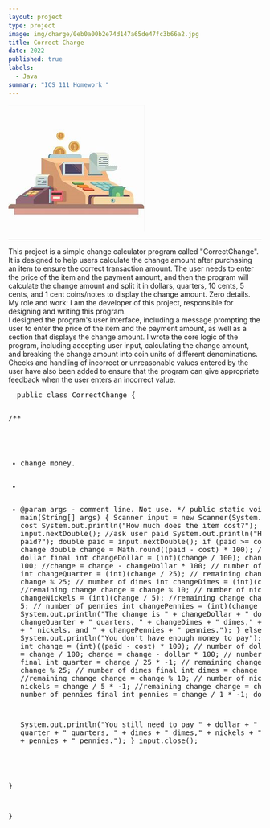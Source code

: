 ```yaml
---
layout: project
type: project
image: img/charge/0eb0a00b2e74d147a65de47fc3b66a2.jpg
title: Correct Charge
date: 2022
published: true
labels:
  - Java
summary: "ICS 111 Homework "
---
```

<img class="img-fluid" src="../img/charge/f50b9e4c8031a87f2ec51afe2f2df07.png">
<hr>
This project is a simple change calculator program called "CorrectChange". It is designed to help users calculate the change amount after purchasing an item to ensure the correct transaction amount. The user needs to enter the price of the item and the payment amount, and then the program will calculate the change amount and split it in dollars, quarters, 10 cents, 5 cents, and 1 cent coins/notes to display the change amount. Zero details.
<br>
My role and work:
I am the developer of this project, responsible for designing and writing this program.
<br>
I designed the program's user interface, including a message prompting the user to enter the price of the item and the payment amount, as well as a section that displays the change amount. I wrote the core logic of the program, including accepting user input, calculating the change amount, and breaking the change amount into coin units of different denominations. Checks and handling of incorrect or unreasonable values entered by the user have also been added to ensure that the program can give appropriate feedback when the user enters an incorrect value.
<pre>
  public class CorrectChange {

  /**
   *  change money.
   *  
   * @param args - comment line. Not use.
   */
  public static void main(String[] args) {
    Scanner input = new Scanner(System.in);
    //ask user cost
    System.out.println("How much does the item cost?");
    double cost = input.nextDouble();
    //ask user paid
    System.out.println("How much was paid?");
    double paid = input.nextDouble();
    if (paid >= cost) {
      // the change
      double change = Math.round((paid - cost) * 100);
      // number of dollar
      final int changeDollar = (int)(change / 100);
      change = change % 100;
      //change = change - changeDollar * 100;
      // number of quarter
      final int changeQuarter = (int)(change / 25);
      // remaining change
      change = change % 25;
      // number of dimes
      int changeDimes = (int)(change / 10);
      //remaining change
      change = change % 10;
      // number of nickels
      int changeNickels = (int)(change / 5);
      //remaining change
      change = change % 5;
      // number of pennies
      int changePennies = (int)(change / 1);
      System.out.println("The change is " 
          + changeDollar 
          + " dollars, " + changeQuarter + " quarters, " 
          + changeDimes + " dimes," 
          + changeNickels + " nickels, and " + changePennies + " pennies.");
    } else {
      System.out.println("You don't have enough money to pay");
      // the change
      int change = (int)((paid - cost) * 100);
      // number of dollar
      int dollar = change / 100;
      change = change - dollar * 100;
      // number of quarter
      final int quarter = change / 25 * -1;
      // remaining change
      change = change % 25;
      // number of dimes
      final int dimes =  change / 10 * -1;
      //remaining change
      change = change % 10;
      // number of nickels
      final int nickels = change / 5 * -1;
      //remaining change
      change = change % 5;
      // number of pennies
      final int pennies = change / 1 * -1;
      dollar *= -1;
      
      System.out.println("You still need to pay " 
          + dollar 
          + " dollars, " + quarter + " quarters, " 
          + dimes + " dimes," 
          + nickels + " nickels, and " + pennies + " pennies.");
    }
    input.close();
    
    
  }

}
</pre>
